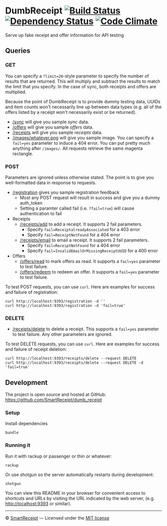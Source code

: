 DumbReceipt [![Build Status](https://secure.travis-ci.org/SmartReceipt/dumb_receipt.png)](https://travis-ci.org/SmartReceipt/dumb_receipt) [![Dependency Status](https://gemnasium.com/SmartReceipt/dumb_receipt.png)](https://gemnasium.com/SmartReceipt/dumb_receipt) [![Code Climate](https://codeclimate.com/badge.png)](https://codeclimate.com/github/SmartReceipt/dumb_receipt)
===========

Serve up fake receipt and offer information for API testing

Queries
-------

### GET

You can specify a `?limit=20`-style parameter to specify the number of results
that are returned. This will multiply and subtract the results to match the
limit that you specify. In the case of sync, both receipts and offers are
multiplied.

Because the point of DumbReceipt is to provide dummy testing data,
UUIDs and item counts won't necessarily line up between data types (e.g. all of
the offers listed by a receipt won't necessarily exist or be returned).

* [/sync][] will give you sample _sync_ data.
* [/offers][] will give you sample _offers_ data.
* [/receipts][] will give you sample _receipts_ data.
* [/images/whatever.png][] will give you sample image. You can specify a
  `fail=yes` parameter to induce a 404 error. You can put pretty much anything
  after `/images/`. All requests retrieve the same magenta rectangle.

### POST

Parameters are ignored unless otherwise stated. The point is to give you
well-formatted data in response to requests.

* [/registration][] gives you sample registration feedback
  * Most any POST request will result in success and give you a dummy
    auth_token
  * Setting a paramter called fail (i.e. `?fail=true`) will cause
    authentication to fail
* Receipts
  * [/receipts/add][] to add a receipt. It supports 2 fail parameters.
    * Specify `fail=ReceiptalreadyAssociated` for a 403 error
    * Specify `fail=ReceiptNotFound` for a 404 error
  * [/receipts/email][] to email a receipt. It supports 2 fail parameters.
    * Specify `fail=ReceiptNotFound` for a 404 error
    * Specify `fail=InvalidEmailOrMissingReceiptUUID` for a 400 error
* Offers
  * [/offers/read][] to mark offers as read. It supports a `fail=yes`
    parameter to test failure.
  * [/offers/redeem][] to redeem an offer. It supports a `fail=yes` parameter to
    test failure.

To test POST requests, you can use `curl`. Here are examples for success and
failure of registration:

    curl http://localhost:9393/registration -d ''
    curl http://localhost:9393/registration -d 'fail=true'

### DELETE

* [/receipts/delete][] to delete a receipt. This supports a `fail=yes`
  parameter to test failure. Any other parameters are ignored.

To test DELETE requests, you can use `curl`. Here are examples for success and
failure of receipt deletion:

    curl http://localhost:9393/receipts/delete --request DELETE
    curl http://localhost:9393/receipts/delete --request DELETE -d 'fail=true'

Development
-----------

The project is open source and hosted at GitHub:
<https://github.com/SmartReceipt/dumb_receipt>

### Setup

Install dependencies

    bundle

### Running it

Run it with rackup or passenger or thin or whatever:

    rackup

Or use shotgun so the server automatically restarts during development:

    shotgun

You can view this README in your browser for convenient access to shortcuts and
URLs by visiting the URL indicated by the web server, (e.g.
<http://localhost:9393> or similar).

---

© [SmartReceipt][] — Licensed under the [MIT license][]

[SmartReceipt]: http://receipt.com
[MIT license]:  http://opensource.org/licenses/MIT

[/registration]: /registration
[/sync]:         /sync
[/offers]:       /offers
[/receipts]:     /receipts

[/images/whatever.png]: /images/whatever.png

[/receipts/add]:    /receipts/add
[/receipts/email]:  /receipts/email
[/receipts/delete]: /receipts/delete

[/offers/read]:   /offers/read
[/offers/redeem]: /offers/redeem
